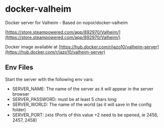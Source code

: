 # docker-valheim
Docker server for Valheim - Based on nopor/docker-valheim

[https://store.steampowered.com/app/892970/Valheim/](https://store.steampowered.com/app/892970/Valheim/)

Docker image available at [https://hub.docker.com/r/jazo10/valheim-server](https://hub.docker.com/r/jazo10/valheim-server)

## Env Files
Start the server with the following env vars:
- SERVER_NAME: The name of the server as it will appear in the server browser
- SERVER_PASSWORD: must be at least 5 chars long
- SERVER_WORLD: The name of the world (as it will save in the config folder)
- SERVER_PORT: `2456` (Ports of this value +2 need to be opened, ie 2456, 2457, 2458)
